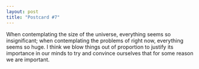 ```yaml
---
layout: post
title: "Postcard #7"
---
```

When contemplating the size of the universe, everything seems so insignificant; when contemplating the problems of right now, everything seems so huge. I think we blow things out of proportion to justify its importance in our minds to try and convince ourselves that for some reason we are important.